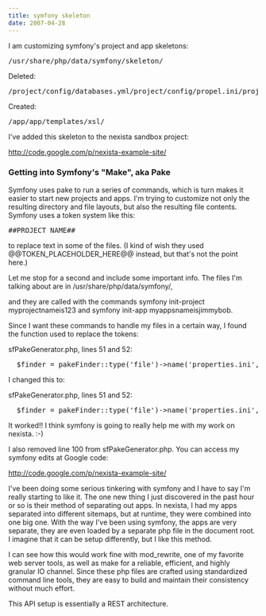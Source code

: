 ```yaml
---
title: symfony skeleton
date: 2007-04-28
---
```

I am customizing symfony's project and app skeletons:

<pre>/usr/share/php/data/symfony/skeleton/</pre>

Deleted:

<pre>/project/config/databases.yml/project/config/propel.ini/project/config/schema.yml/app/app/config/*/app/app/lib/*/app/app/templates/layout.php</pre>

Created:

<pre>/app/app/templates/xsl/</pre>

I've added this skeleton to the nexista sandbox project:

<a href="http://code.google.com/p/nexista-example-site/">http://code.google.com/p/nexista-example-site/</a>
<h3>Getting into Symfony's "Make", aka Pake</h3>

Symfony uses pake to run a series of commands, which is turn makes it easier to start new projects and apps. I'm trying to customize not only the resulting directory and file layouts, but also the resulting file contents. Symfony uses a token system like this:

<pre>##PROJECT_NAME##</pre>

to replace text in some of the files. (I kind of wish they used @@TOKEN_PLACEHOLDER_HERE@@ instead, but that's not the point here.)

Let me stop for a second and include some important info. The files I'm talking about are in /usr/share/php/data/symfony/,

and they are called with the commands symfony init-project myprojectnameis123 and symfony init-app myappsnameisjimmybob.

Since I want these commands to handle my files in a certain way, I found the function used to replace the tokens:

sfPakeGenerator.php, lines 51 and 52:

<pre>  $finder = pakeFinder::type('file')->name('properties.ini', 'apache.conf', 'propel.ini');  pake_replace_tokens($finder, $sf_root_dir, '##', '##', array('PROJECT_NAME' => $project_name));</pre>

I changed this to:

sfPakeGenerator.php, lines 51 and 52:

<pre>  $finder = pakeFinder::type('file')->name('properties.ini', 'config.xml', 'sitemap.xml');  pake_replace_tokens($finder, $sf_root_dir, '##', '##', array('PROJECT_NAME' => $project_name));</pre>

It worked!! I think symfony is going to really help me with my work on nexista. :-)

I also removed line 100 from sfPakeGenerator.php. You can access my symfony edits at Google code:

<a href="http://code.google.com/p/nexista-example-site/">http://code.google.com/p/nexista-example-site/</a>

I've been doing some serious tinkering with symfony and I have to say I'm really starting to like it. The one new thing I just discovered in the past hour or so is their method of separating out apps. In nexista, I had my apps separated into different sitemaps, but at runtime, they were combined into one big one. With the way I've been using symfony, the apps are very separate, they are even loaded by a separate php file in the document root. I imagine that it can be setup differently, but I like this method.

I can see how this would work fine with mod_rewrite, one of my favorite web server tools, as well as make for a reliable, efficient, and highly granular IO channel. Since these php files are crafted using standardized command line tools, they are easy to build and maintain their consistency without much effort.

This API setup is essentially a REST architecture.

